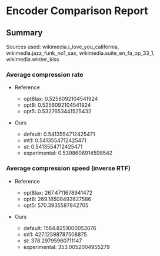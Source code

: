 
# Encoder Comparison Report

## Summary

Sources used: wikimedia.i_love_you_california, wikimedia.jazz_funk_no1_sax, wikimedia.suite_en_fa_op_33_1, wikimedia.winter_kiss

### Average compression rate

  - Reference
    - opt8lax: 0.5256092104541924
    - opt8: 0.5256092104541924
    - opt5: 0.5327653441525432

  - Ours
    - default: 0.5413554712425471
    - mt1: 0.5413554712425471
    - st: 0.5413554712425471
    - experimental: 0.5398606914598542


### Average compression speed (inverse RTF)
  - Reference
    - opt8lax: 267.4711678941472
    - opt8: 269.18508492627586
    - opt5: 570.3935587842705

  - Ours
    - default: 1564.8251000053076
    - mt1: 427.12598787508875
    - st: 378.29795960711147
    - experimental: 353.0052004955279


